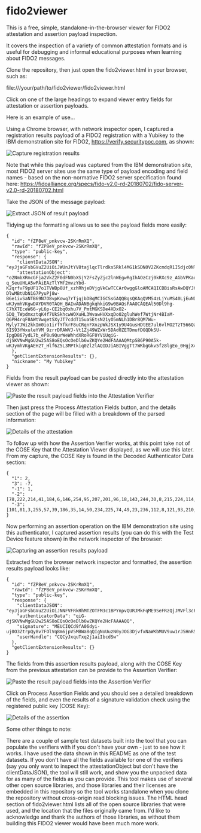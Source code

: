 # fido2viewer

This is a free, simple, standalone-in-the-browser viewer for FIDO2 attestation and assertion payload inspection.

It covers the inspection of a variety of common attestation formats and is useful for debugging and informal educational purposes when learning about FIDO2 messages.

Clone the repository, then just open the fido2viewer.html in your browser, such as:

file:///your/path/to/fido2viewer/fido2viewer.html

Click on one of the large headings to expand viewer entry fields for attestation or assertion payloads.

Here is an example of use...

Using a Chrome browser, with network inspector open, I captured a registration results payload of a FIDO2 registration with a Yubikey to the IBM demonstration site for FIDO2, https://verify.securitypoc.com, as shown:

![Capture registration results](https://raw.githubusercontent.com/sbweeden/fido2viewer/master/readme_images/screen1.jpg)

Note that while this payload was captured from the IBM demonstration site, most FIDO2 server sites use the same type of payload encoding and field names - based on the non-normative FIDO2 server specification found here: https://fidoalliance.org/specs/fido-v2.0-rd-20180702/fido-server-v2.0-rd-20180702.html


Take the JSON of the message payload:

![Extract JSON of result payload](https://raw.githubusercontent.com/sbweeden/fido2viewer/master/readme_images/screen2.jpg)

Tidying up the formatting allows us to see the payload fields more easily:

```
{
  "id": "fZP8eV_pnkvcw-2SKrRmXQ",
  "rawId": "fZP8eV_pnkvcw-2SKrRmXQ",
  "type": "public-key",
  "response": {
    "clientDataJSON": "eyJjaGFsbGVuZ2UiOiJWUnJtYV8tajlqcTlrdks5Rkl4MG1kSDN0V2ZKcmdqR1I5djc0NlE0M0NNIiwib3JpZ2luIjoiaHR0cHM6Ly92ZXJpZnkuc2VjdXJpdHlwb2MuY29tIiwidHlwZSI6IndlYmF1dGhuLmNyZWF0ZSJ9",
    "attestationObject": "o2NmbXRmcGFja2VkZ2F0dFN0bXSjY2FsZyZjc2lnWEgwRgIhAOzCzj0kRXc9z_AGbVPKaqto3YDrO3X-q_SeuUHLA5wPAiEAzTlYMf2mvzYbd-K2qrfvF9pUF17o1TVWBp8Uf_xzhRhjeDVjgVkCwTCCAr0wggGloAMCAQICBBisRsAwDQYJKoZIhvcNAQELBQAwLjEsMCoGA1UEAxMjWXViaWNvIFUyRiBSb290IENBIFNlcmlhbCA0NTcyMDA2MzEwIBcNMTQwODAxMDAwMDAwWhgPMjA1MDA5MDQwMDAwMDBaMG4xCzAJBgNVBAYTAlNFMRIwEAYDVQQKDAlZdWJpY28gQUIxIjAgBgNVBAsMGUF1dGhlbnRpY2F0b3IgQXR0ZXN0YXRpb24xJzAlBgNVBAMMHll1YmljbyBVMkYgRUUgU2VyaWFsIDQxMzk0MzQ4ODBZMBMGByqGSM49AgEGCCqGSM49AwEHA0IABHnqOyx8SXAQYiMM0j_rYOUpMXHUg_EAvoWdaw-DlwMBtUbN1G7PyuPj8w-B6e1ivSaNTB69N7O8vpKowq7rTjqjbDBqMCIGCSsGAQQBgsQKAgQVMS4zLjYuMS40LjEuNDE0ODIuMS43MBMGCysGAQQBguUcAgEBBAQDAgUgMCEGCysGAQQBguUcAQEEBBIEEMtpSB6P90A5k-wKJymhVKgwDAYDVR0TAQH_BAIwADANBgkqhkiG9w0BAQsFAAOCAQEAl50Dl9hg-C7hXTEceW66-yL6p-CE2bq0xhu7V_PmtMGKSDe4XDxO2-SDQ_TWpdmxztqK4f7UkSkhcwWOXuHL3WvawHVXxqDo02gluhWef7WtjNr4BIaM-Q6PH4rqF8AWtVwqetSXyJT7cddT15uaSEtsN21yO5mNLh1DBr8QM7Wu-Myly7JWi2kkIm0io1irfYfkrF8uCRqnFXnzpWkJSX1y9U4GusHDtEE7ul6vlMO2TzT566Qay2rig3dtNkZTeEj-6IS93fWxuleYVM_9zrrDRAWVJ-Vt1Zj49WZxWr5DAd0ZETDmufDGQDkSU-IpgD867ydL7b_eP8u9QurWeWhhdXRoRGF0YViUqiG-djSKVNwMgGU2w25AS8oEQsOcOeDlb6wZKQYe2HdFAAAAQMtpSB6P90A5k-wKJymhVKgAEH2T_Hlf6Z5L3MPtkiq0Zl2lAQIDJiABIVggTt7WKbgGkv5fz8lgEo_0HgjX4HIuhDmgsdjHW5YYgFciWCBlUQP_OSe6Iw4y6uFKMRfscAh5XdLZTG6jT4LMSwh6WA"
  },
  "getClientExtensionResults": {},
  "nickname": "My Yubikey"
}
```


Fields from the result payload can be pasted directly into the attestation viewer as shown:

![Paste the result payload fields into the Attestation Verifier](https://raw.githubusercontent.com/sbweeden/fido2viewer/master/readme_images/screen3.jpg)


Then just press the Process Attestation Fields button, and the details section of the page will be filled with a breakdown of the parsed information:

![Details of the attestation](https://raw.githubusercontent.com/sbweeden/fido2viewer/master/readme_images/screen4.jpg)


To follow up with how the Assertion Verifier works, at this point take not of the COSE Key that the Attestation Viewer displayed, as we will use this later. From my capture, the COSE Key is found in the Decoded Authenticator Data section:

```
{
  "1": 2,
  "3": -7,
  "-1": 1,
  "-2": [78,222,214,41,184,6,146,254,95,207,201,96,18,143,244,30,8,215,224,114,46,132,57,160,177,216,199,91,150,24,128,87],
  "-3": [101,81,3,255,57,39,186,35,14,50,234,225,74,49,23,236,112,8,121,93,210,217,76,110,163,79,130,204,75,8,122,88]
}
```


Now performing an assertion operation on the IBM demonstration site using this authenticator, I captured assertion results (you can do this with the Test Device feature shown) in the network inspector of the browser:

![Capturing an assertion results payload](https://raw.githubusercontent.com/sbweeden/fido2viewer/master/readme_images/screen5.jpg)

Extracted from the browser network inspector and formatted, the assertion results payload looks like:

```
{
  "id": "fZP8eV_pnkvcw-2SKrRmXQ",
  "rawId": "fZP8eV_pnkvcw-2SKrRmXQ",
  "type": "public-key",
  "response": {
    "clientDataJSON": "eyJjaGFsbGVuZ2UiOiJNNFVFRkRhMTZOTFM3c1BPYnpvQURJMkFqME9SeFRzQjJMVFl3cFlVcXBvIiwib3JpZ2luIjoiaHR0cHM6Ly92ZXJpZnkuc2VjdXJpdHlwb2MuY29tIiwidHlwZSI6IndlYmF1dGhuLmdldCJ9",
    "authenticatorData": "qiG-djSKVNwMgGU2w25AS8oEQsOcOeDlb6wZKQYe2HcFAAAAQQ",
    "signature": "MEUCIQCd9fA06dyi-uj0O3ZtrpQy8v7FOlVq8m6jpV5MBWa8qQIgNoUuzN0yJOG3DjvfxNaWKbMUV9uw1rJ5HnR55FRSpXQ",
    "userHandle": "CQCyJxquTxq2j1aiIbcdSw"
  },
  "getClientExtensionResults": {}
}
```


The fields from this assertion results payload, along with the COSE Key from the previous attestation can be provide to the Assertion Verifier:

![Paste the result payload fields into the Assertion Verifier](https://raw.githubusercontent.com/sbweeden/fido2viewer/master/readme_images/screen6.jpg)


Click on Process Assertion Fields and you should see a detailed breakdown of the fields, and even the results of a signature validation check using the registered public key (COSE Key):

![Details of the assertion](https://raw.githubusercontent.com/sbweeden/fido2viewer/master/readme_images/screen7.jpg)

Some other things to note:

There are a couple of sample test datasets built into the tool that you can populate the verifiers with if you don't have your own - just to see how it works. I have used the data shown in this README as one of the test datasets.
If you don't have all the fields available for one of the verifiers (say you only want to inspect the attestationObject but don't have the clientDataJSON), the tool will still work, and show you the unpacked data for as many of the fields as you can provide.
This tool makes use of several other open source libraries, and those libraries and their licenses are embedded in this repository so the tool works standalone when you clone the repository without cross-origin read blocking issues. The HTML head section of fido2viewer.html lists all of the open source libraries that were used, and the location that the files originally came from. I'd like to acknowledge and thank the authors of those libraries, as without them building this FIDO2 viewer would have been much more work.




